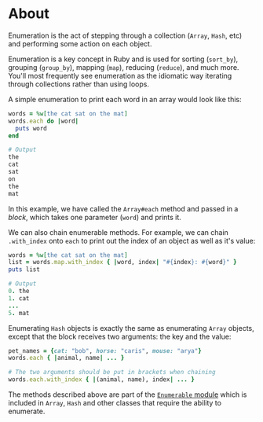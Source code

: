 # About

Enumeration is the act of stepping through a collection (`Array`, `Hash`, etc) and performing some action on each object.

Enumeration is a key concept in Ruby and is used for sorting (`sort_by`), grouping (`group_by`), mapping (`map`), reducing (`reduce`), and much more. 
You'll most frequently see enumeration as the idiomatic way iterating through collections rather than using loops.

A simple enumeration to print each word in an array would look like this:

```ruby
words = %w[the cat sat on the mat]
words.each do |word| 
  puts word 
end

# Output
the
cat
sat
on
the
mat
```

In this example, we have called the `Array#each` method and passed in a _block_, which takes one parameter (`word`) and prints it. 

We can also chain enumerable methods. 
For example, we can chain `.with_index` onto `each` to print out the index of an object as well as it's value:

```ruby
words = %w[the cat sat on the mat]
list = words.map.with_index { |word, index| "#{index}: #{word}" }
puts list

# Output
0. the
1. cat
...
5. mat
```

Enumerating `Hash` objects is exactly the same as enumerating `Array` objects, except that the block receives two arguments: the key and the value:

```ruby
pet_names = {cat: "bob", horse: "caris", mouse: "arya"}
words.each { |animal, name| ... }

# The two arguments should be put in brackets when chaining
words.each.with_index { |(animal, name), index| ... }
```

The methods described above are part of the [`Enumerable` module](https://ruby-doc.org/core-2.7.1/Enumerable.html) which is included in `Array`, `Hash` and other classes that require the ability to enumerate.
